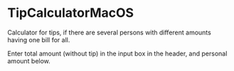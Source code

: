 # TipCalculatorMacOS

Calculator for tips, if there are several persons with different amounts having one bill for all.

Enter total amount (without tip) in the input box in the header, and personal amount below.